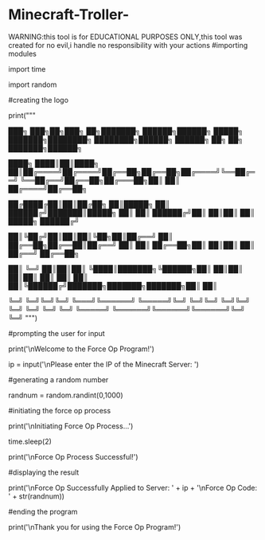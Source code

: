 # Minecraft-Troller-
WARNING:this tool is for EDUCATIONAL PURPOSES ONLY,this tool was created for no evil,i handle no responsibility with your actions 
#importing modules

import time

import random

#creating the logo

print("""

███╗   ███╗██╗███╗   ██╗███████╗ ██████╗██████╗  █████╗ ███████╗████████╗    ████████╗██████╗  ██████╗ ██╗     ██╗     ███████╗██████╗ 

████╗ ████║██║████╗  ██║██╔════╝██╔════╝██╔══██╗██╔══██╗██╔════╝╚══██╔══╝    ╚══██╔══╝██╔══██╗██╔═══██╗██║     ██║     ██╔════╝██╔══██╗

██╔████╔██║██║██╔██╗ ██║█████╗  ██║     ██████╔╝███████║█████╗     ██║          ██║   ██████╔╝██║   ██║██║     ██║     █████╗  ██████╔╝

██║╚██╔╝██║██║██║╚██╗██║██╔══╝  ██║     ██╔══██╗██╔══██║██╔══╝     ██║          ██║   ██╔══██╗██║   ██║██║     ██║     ██╔══╝  ██╔══██╗

██║ ╚═╝ ██║██║██║ ╚████║███████╗╚██████╗██║  ██║██║  ██║██║        ██║          ██║   ██║  ██║╚██████╔╝███████╗███████╗███████╗██║  ██║

╚═╝     ╚═╝╚═╝╚═╝  ╚═══╝╚══════╝ ╚═════╝╚═╝  ╚═╝╚═╝  ╚═╝╚═╝        ╚═╝          ╚═╝   ╚═╝  ╚═╝ ╚═════╝ ╚══════╝╚══════╝╚══════╝╚═╝  ╚═╝
""")
                                                                                                                                       











#prompting the user for input

print('\nWelcome to the Force Op Program!')

ip = input('\nPlease enter the IP of the Minecraft Server: ')

#generating a random number

randnum = random.randint(0,1000)

#initiating the force op process

print('\nInitiating Force Op Process...')

time.sleep(2)

print('\nForce Op Process Successful!')

#displaying the result

print('\nForce Op Successfully Applied to Server: ' + ip + '\nForce Op Code: ' + str(randnum))

#ending the program

print('\nThank you for using the Force Op Program!')
